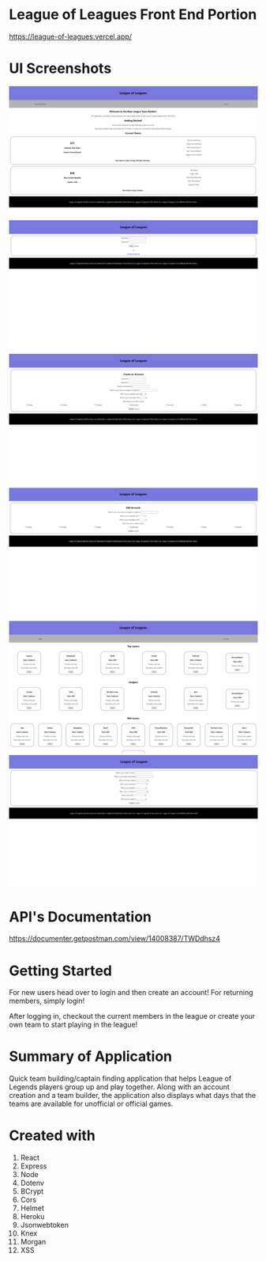 # League of Leagues Front End Portion

https://league-of-leagues.vercel.app/

# UI Screenshots

![alt text](src/screenshots/homePageLeagueofLeagues.png "Home Page")
![alt text](src/screenshots/leagueofleagueslogin.png "Home Page")
![alt text](src/screenshots/leagueofleaguesaccountcreation.png "Home Page")
![alt text](src/screenshots/leagueofleaguesaccountedit.png "Home Page")
![alt text](src/screenshots/leagueofleaguesmembers.png "Home Page")
![alt text](src/screenshots/leagueofleaguesteamcreation.png "Home Page")

# API's Documentation

https://documenter.getpostman.com/view/14008387/TWDdhsz4

# Getting Started

For new users head over to login and then create an account! For returning members, simply login!

After logging in, checkout the current members in the league or create your own team to start playing in the league!

# Summary of Application

Quick team building/captain finding application that helps League of Legends players group up and play together. Along with an account creation and a team builder, the application also displays what days that the teams are available for unofficial or official games.

# Created with

1. React
2. Express
3. Node
4. Dotenv
5. BCrypt
6. Cors
7. Helmet
8. Heroku
9. Jsonwebtoken
10. Knex
11. Morgan
12. XSS